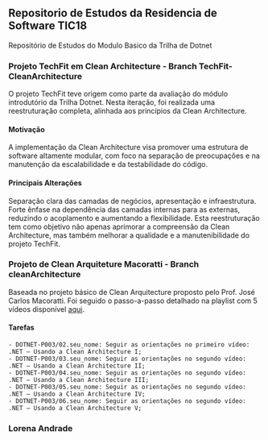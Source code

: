 ## Repositorio de Estudos da Residencia de Software TIC18
Repositório de Estudos do Modulo Basico da Trilha de Dotnet

### Projeto TechFit em Clean Architecture - Branch TechFit-CleanArchitecture

  O projeto TechFit teve origem como parte da avaliação do módulo introdutório da Trilha Dotnet. 
  Nesta iteração, foi realizada uma reestruturação completa, alinhada aos princípios da Clean Architecture.

#### Motivação
  A implementação da Clean Architecture visa promover uma estrutura de software altamente modular, com foco na separação de preocupações e na manutenção da escalabilidade e da testabilidade do código.

#### Principais Alterações
  Separação clara das camadas de negócios, apresentação e infraestrutura.
  Forte ênfase na dependência das camadas internas para as externas, reduzindo o acoplamento e aumentando a flexibilidade.
  Esta reestruturação tem como objetivo não apenas aprimorar a compreensão da Clean Architecture, mas também melhorar a qualidade e a manutenibilidade do projeto TechFit.


### Projeto de Clean Arquiteture Macoratti - Branch cleanArchitecture

  Baseada no projeto básico de Clean Arquitecture proposto pelo Prof. José Carlos Macoratti. Foi seguido o passo-a-passo detalhado na playlist com 5 vídeos disponível [aqui](https://www.youtube.com/playlist?list=PLUg4628weKYzPQ9Odqe7jqSTNJbin0j9W).

#### Tarefas
    - DOTNET-P003/02.seu_nome: Seguir as orientações no primeiro vídeo: .NET – Usando a Clean Architecture I; 
    - DOTNET-P003/03.seu_nome: Seguir as orientações no segundo vídeo: .NET – Usando a Clean Architecture II;
    - DOTNET-P003/04.seu_nome: Seguir as orientações no segundo vídeo: .NET – Usando a Clean Architecture III;
    - DOTNET-P003/05.seu_nome: Seguir as orientações no segundo vídeo: .NET – Usando a Clean Architecture IV;
    - DOTNET-P003/06.seu_nome: Seguir as orientações no segundo vídeo: .NET – Usando a Clean Architecture V;

### Lorena Andrade
